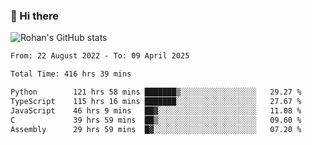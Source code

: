 ### 👋 Hi there 

<!--
**rohznmdev/rohznmdev** is a ✨ _special_ ✨ repository because its `README.md` (this file) appears on your GitHub profile.

Here are some ideas to get you started:

- 🔭 I’m currently working on ...
- 🌱 I’m currently learning Ruby and Ruby on Rails
- 👯 I’m looking to collaborate on ...
- 🤔 I’m looking for help with ...
- 💬 Ask me about ...
- 📫 How to reach me: ...
- 😄 Pronouns: ...
- ⚡ Fun fact: ...
-->
![Rohan's GitHub stats](https://github-readme-stats.vercel.app/api?username=rohznmdev&theme=dark&show_icons=true)

<!--START_SECTION:waka-->

```txt
From: 22 August 2022 - To: 09 April 2025

Total Time: 416 hrs 39 mins

Python        121 hrs 58 mins ███████▒░░░░░░░░░░░░░░░░░   29.27 %
TypeScript    115 hrs 16 mins ███████░░░░░░░░░░░░░░░░░░   27.67 %
JavaScript    46 hrs 9 mins   ██▓░░░░░░░░░░░░░░░░░░░░░░   11.08 %
C             39 hrs 59 mins  ██▒░░░░░░░░░░░░░░░░░░░░░░   09.60 %
Assembly      29 hrs 59 mins  █▓░░░░░░░░░░░░░░░░░░░░░░░   07.20 %
```

<!--END_SECTION:waka-->
